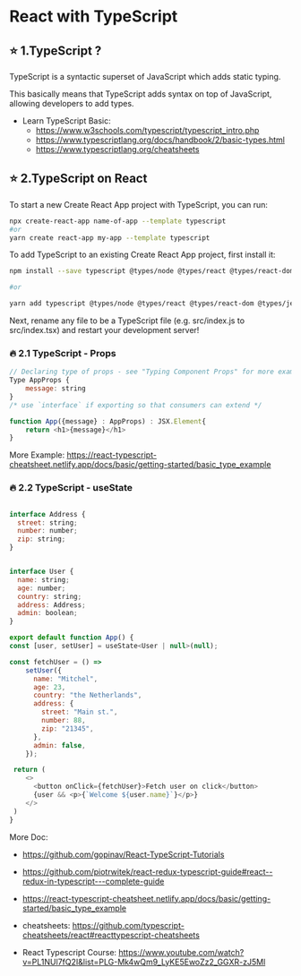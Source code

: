 # React with TypeScript

## ⭐ 1.TypeScript ?

TypeScript is a syntactic superset of JavaScript which adds static typing.

This basically means that TypeScript adds syntax on top of JavaScript, allowing developers to add types.

- Learn TypeScript Basic:  
  - <https://www.w3schools.com/typescript/typescript_intro.php>
  - <https://www.typescriptlang.org/docs/handbook/2/basic-types.html>
  - <https://www.typescriptlang.org/cheatsheets>

## ⭐ 2.TypeScript on React

To start a new Create React App project with TypeScript, you can run:

```bash
npx create-react-app name-of-app --template typescript
#or
yarn create react-app my-app --template typescript
```

To add TypeScript to an existing Create React App project, first install it:

```bash
npm install --save typescript @types/node @types/react @types/react-dom @types/jest

#or

yarn add typescript @types/node @types/react @types/react-dom @types/jest

```

Next, rename any file to be a TypeScript file (e.g. src/index.js to src/index.tsx) and restart your development server!

### 🔥 **2.1 TypeScript - Props**

```js
// Declaring type of props - see "Typing Component Props" for more examples
Type AppProps {
    message: string
}
/* use `interface` if exporting so that consumers can extend */

function App({message} : AppProps) : JSX.Element{
    return <h1>{message}</h1>
}
```

More Example: <https://react-typescript-cheatsheet.netlify.app/docs/basic/getting-started/basic_type_example>

### 🔥 **2.2 TypeScript - useState**

```js

interface Address {
  street: string;
  number: number;
  zip: string;
}


interface User {
  name: string;
  age: number;
  country: string;
  address: Address;
  admin: boolean;
}

export default function App() {
const [user, setUser] = useState<User | null>(null);

const fetchUser = () =>
    setUser({
      name: "Mitchel",
      age: 23,
      country: "the Netherlands",
      address: {
        street: "Main st.",
        number: 88,
        zip: "21345",
      },
      admin: false,
    });

 return (
    <>
      <button onClick={fetchUser}>Fetch user on click</button>
      {user && <p>{`Welcome ${user.name}`}</p>}
    </>
 )
}
```

More Doc:

- <https://github.com/gopinav/React-TypeScript-Tutorials>
- <https://github.com/piotrwitek/react-redux-typescript-guide#react--redux-in-typescript---complete-guide>

- <https://react-typescript-cheatsheet.netlify.app/docs/basic/getting-started/basic_type_example>
- cheatsheets: <https://github.com/typescript-cheatsheets/react#reacttypescript-cheatsheets>
- React Typescript Course: <https://www.youtube.com/watch?v=PL1NUl7fQ2I&list=PLG-Mk4wQm9_LyKE5EwoZz2_GGXR-zJ5Ml>
